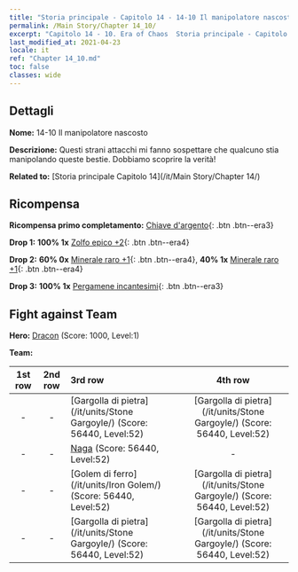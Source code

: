 ```yaml
---
title: "Storia principale - Capitolo 14 - 14-10 Il manipolatore nascosto"
permalink: /Main Story/Chapter 14_10/
excerpt: "Capitolo 14 - 10. Era of Chaos  Storia principale - Capitolo 14_10. 14-10 Il manipolatore nascosto"
last_modified_at: 2021-04-23
locale: it
ref: "Chapter 14_10.md"
toc: false
classes: wide
---
```


## Dettagli

 **Nome:** 14-10 Il manipolatore nascosto

 **Descrizione:** Questi strani attacchi mi fanno sospettare che qualcuno stia manipolando queste bestie. Dobbiamo scoprire la verità!

 **Related to:** [Storia principale Capitolo 14](/it/Main Story/Chapter 14/)

## Ricompensa

 **Ricompensa primo completamento:** [Chiave d'argento](/ItemsIT/con_693/){: .btn .btn--era3}

 **Drop 1:** **100% 1x** [Zolfo epico +2](/ItemsIT/mat_50/){: .btn .btn--era4}

 **Drop 2:** **60% 0x** [Minerale raro +1](/ItemsIT/mat_40/){: .btn .btn--era4}, **40% 1x** [Minerale raro +1](/ItemsIT/mat_40/){: .btn .btn--era4}

 **Drop 3:** **100% 1x** [Pergamene incantesimi](/ItemsIT/con_694/){: .btn .btn--era3}


## Fight against Team
 **Hero:** [Dracon](/it/heroes/Dracon/) (Score: 1000, Level:1)

 **Team:**


  | 1st row | 2nd row | 3rd row | 4th row |
  |:----:|:----:|:----|:----:|
  | - | - | [Gargolla di pietra](/it/units/Stone Gargoyle/) (Score: 56440, Level:52)  | [Gargolla di pietra](/it/units/Stone Gargoyle/) (Score: 56440, Level:52)  |
  | - | - | [Naga](/it/units/Naga/) (Score: 56440, Level:52)  | - |
  | - | - | [Golem di ferro](/it/units/Iron Golem/) (Score: 56440, Level:52)  | [Gargolla di pietra](/it/units/Stone Gargoyle/) (Score: 56440, Level:52)  |
  | - | - | [Gargolla di pietra](/it/units/Stone Gargoyle/) (Score: 56440, Level:52)  | [Gargolla di pietra](/it/units/Stone Gargoyle/) (Score: 56440, Level:52)  |


